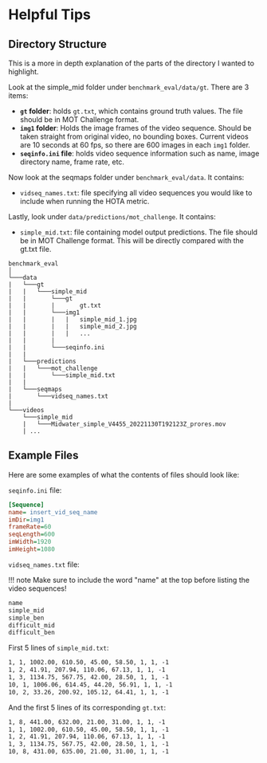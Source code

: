 # Helpful Tips

## Directory Structure

This is a more in depth explanation of the parts of the directory I wanted to highlight. 

Look at the simple_mid folder under `benchmark_eval/data/gt`. There are 3 items:

- **`gt` folder**: holds `gt.txt`, which contains ground truth values. The file should be in MOT Challenge format. 
- **`img1` folder**: Holds the image frames of the video sequence. Should be taken straight from original video, no bounding boxes. Current videos are 10 seconds at 60 fps, so there are 600 images in each `img1` folder. 
- **`seqinfo.ini` file**: holds video sequence information such as name, image directory name, frame rate, etc. 

Now look at the seqmaps folder under `benchmark_eval/data`. It contains:

- `vidseq_names.txt`: file specifying all video sequences you would like to include when running the HOTA metric. 

Lastly, look under `data/predictions/mot_challenge`. It contains:

- `simple_mid.txt`: file containing model output predictions. The file should be in MOT Challenge format. This will be directly compared with the gt.txt file. 

```
benchmark_eval   
│
└───data
|   └───gt
|   |   └───simple_mid
|   |       └───gt    
|   |       |       gt.txt
|   |       └───img1
|   |       |   |   simple_mid_1.jpg
|   |       |   |   simple_mid_2.jpg
|   |       |   |   ...
|   |       |
|   |       └───seqinfo.ini
|   | 
|   └───predictions
|   |   └───mot_challenge
|   |       └───simple_mid.txt
|   |            
|   └───seqmaps
|       └───vidseq_names.txt
|
└───videos
    └───simple_mid
    |   └───Midwater_simple_V4455_20221130T192123Z_prores.mov
    | ...
```


## Example Files

Here are some examples of what the contents of files should look like:

`seqinfo.ini` file:

```ini
[Sequence]
name= insert_vid_seq_name
imDir=img1
frameRate=60
seqLength=600
imWidth=1920
imHeight=1080
```

`vidseq_names.txt` file:

!!! note
    Make sure to include the word "name" at the top before listing the video sequences!

```txt
name
simple_mid
simple_ben
difficult_mid
difficult_ben
```

First 5 lines of `simple_mid.txt`:

```txt
1, 1, 1002.00, 610.50, 45.00, 58.50, 1, 1, -1
1, 2, 41.91, 207.94, 110.06, 67.13, 1, 1, -1
1, 3, 1134.75, 567.75, 42.00, 28.50, 1, 1, -1
10, 1, 1006.06, 614.45, 44.20, 56.91, 1, 1, -1
10, 2, 33.26, 200.92, 105.12, 64.41, 1, 1, -1
```

And the first 5 lines of its corresponding `gt.txt`:

```txt
1, 8, 441.00, 632.00, 21.00, 31.00, 1, 1, -1
1, 1, 1002.00, 610.50, 45.00, 58.50, 1, 1, -1
1, 2, 41.91, 207.94, 110.06, 67.13, 1, 1, -1
1, 3, 1134.75, 567.75, 42.00, 28.50, 1, 1, -1
10, 8, 431.00, 635.00, 21.00, 31.00, 1, 1, -1
```


